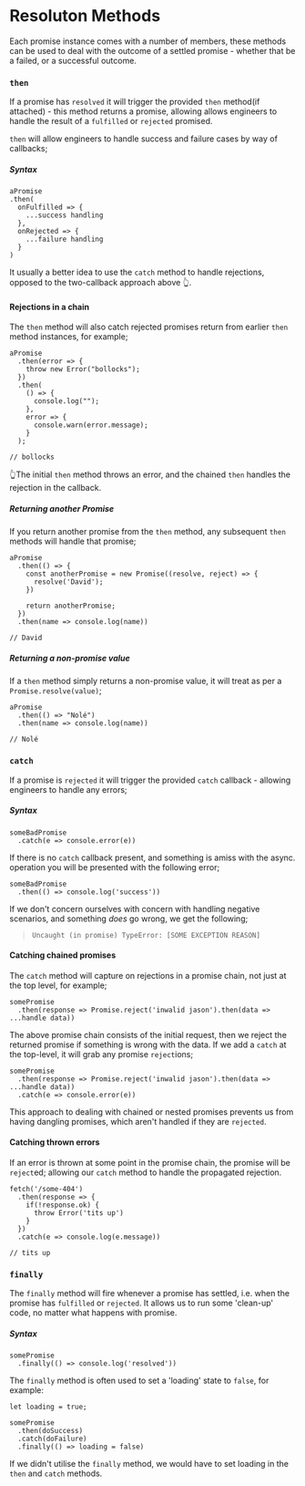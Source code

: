 # Resoluton Methods

Each promise instance comes with a number of members, these methods can be used to deal with the outcome of a settled promise - whether that be a failed, or a successful outcome.

### `then`

If a promise has `resolved` it will trigger the provided `then` method(if attached) - this method returns a promise, allowing allows engineers to handle the result of a `fulfilled` or `rejected` promised.

`then` will allow engineers to handle success and failure cases by way of callbacks;

##### Syntax

```
aPromise
.then(
  onFulfilled => {
    ...success handling
  },
  onRejected => {
    ...failure handling
  }
)
```

It usually a better idea to use the `catch` method to handle rejections, opposed to the two-callback approach above 👆.

#### Rejections in a chain

The `then` method will also catch rejected promises return from earlier `then` method instances, for example;

```
aPromise
  .then(error => {
    throw new Error("bollocks");
  })
  .then(
    () => {
      console.log("");
    },
    error => {
      console.warn(error.message);
    }
  );

// bollocks
```

👆The initial `then` method throws an error, and the chained `then` handles the rejection in the callback.

##### Returning another Promise

If you return another promise from the `then` method, any subsequent `then` methods will handle that promise;

```
aPromise
  .then(() => {
    const anotherPromise = new Promise((resolve, reject) => {
      resolve('David');
    })

    return anotherPromise;
  })
  .then(name => console.log(name))

// David
```

##### Returning a non-promise value

If a `then` method simply returns a non-promise value, it will treat as per a `Promise.resolve(value)`;

```
aPromise
  .then(() => "Nolé")
  .then(name => console.log(name))

// Nolé
```

### `catch`

If a promise is `rejected` it will trigger the provided `catch` callback - allowing engineers to handle any errors;

##### Syntax

```
someBadPromise
  .catch(e => console.error(e))
```

If there is no `catch` callback present, and something is amiss with the async. operation you will be presented with the following error;

```
someBadPromise
  .then(() => console.log('success'))
```

If we don't concern ourselves with concern with handling negative scenarios, and something _does_ go wrong, we get the following;

> `Uncaught (in promise) TypeError: [SOME EXCEPTION REASON]`

#### Catching chained promises

The `catch` method will capture on rejections in a promise chain, not just at the top level, for example;

```
somePromise
  .then(response => Promise.reject('inwalid jason').then(data => ...handle data))
```

The above promise chain consists of the initial request, then we reject the returned promise if something is wrong with the data. If we add a `catch` at the top-level, it will grab any promise `reject`ions;

```
somePromise
  .then(response => Promise.reject('inwalid jason').then(data => ...handle data))
  .catch(e => console.error(e))
```

This approach to dealing with chained or nested promises prevents us from having dangling promises, which aren't handled if they are `rejected`.

#### Catching thrown errors

If an error is thrown at some point in the promise chain, the promise will be `reject`ed; allowing our `catch` method to handle the propagated rejection.

```
fetch('/some-404')
  .then(response => {
    if(!response.ok) {
      throw Error('tits up')
    }
  })
  .catch(e => console.log(e.message))

// tits up
```

### `finally`

The `finally` method will fire whenever a promise has settled, i.e. when the promise has `fulfilled` or `rejected`. It allows us to run some 'clean-up' code, no matter what happens with promise.

##### Syntax

```
somePromise
  .finally(() => console.log('resolved'))

```

The `finally` method is often used to set a 'loading' state to `false`, for example:

```
let loading = true;

somePromise
  .then(doSuccess)
  .catch(doFailure)
  .finally(() => loading = false)

```

If we didn't utilise the `finally` method, we would have to set loading in the `then` and `catch` methods.

